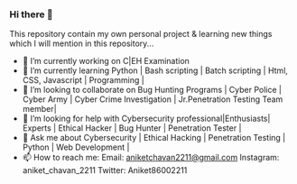 ### Hi there 👋

This repository contain my own personal project & learning new things which I will mention in this repository...

- 🔭 I’m currently working on C|EH Examination
- 🌱 I’m currently learning Python | Bash scripting | Batch scripting | Html, CSS, Javascript | Programming |
- 👯 I’m looking to collaborate on Bug Hunting Programs | Cyber Police | Cyber Army | Cyber Crime Investigation | Jr.Penetration Testing Team member|
- 🤔 I’m looking for help with Cybersecurity professional|Enthusiasts| Experts | Ethical Hacker | Bug Hunter | Penetration Tester | 
- 💬 Ask me about Cybersecurity | Ethical Hacking | Penetration Testing | Python | Web Development | 
- 📫 How to reach me: 
     Email: aniketchavan2211@gmail.com
     Instagram: aniket_chavan_2211
     Twitter: Aniket86002211
